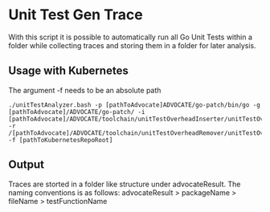 # Unit Test Gen Trace
With this script it is possible to automatically run all Go Unit Tests within a folder while collecting traces and storing them in a folder for later analysis.

## Usage with Kubernetes
The argument -f needs to be an absolute path
```shell
./unitTestAnalyzer.bash -p [pathToAdvocate]ADVOCATE/go-patch/bin/go -g [pathToAdvocate]/ADVOCATE/go-patch/ -i [pathToAdvocate]/ADVOCATE/toolchain/unitTestOverheadInserter/unitTestOverheadInserter -r /[pathToAdvocate]/ADVOCATE/toolchain/unitTestOverheadRemover/unitTestOverheadRemover -f [pathToKubernetesRepoRoot]
```
## Output
Traces are storted in a folder like structure under advocateResult.
The naming conventions is as follows: advocateResult > packageName > fileName > testFunctionName
